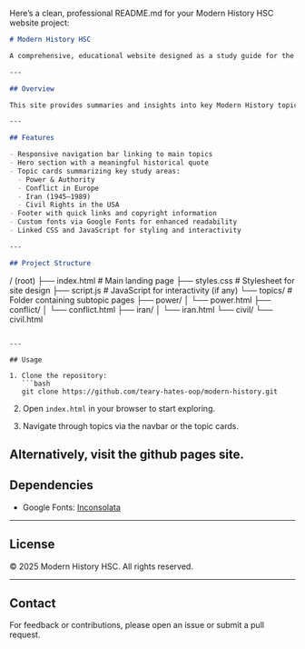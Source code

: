 Here’s a clean, professional README.md for your Modern History HSC website project:

```markdown
# Modern History HSC

A comprehensive, educational website designed as a study guide for the Modern History Higher School Certificate (HSC) course.

---

## Overview

This site provides summaries and insights into key Modern History topics, helping students explore major historical events and themes. The focus is on clear navigation and concise content sections relevant to the HSC curriculum.

---

## Features

- Responsive navigation bar linking to main topics
- Hero section with a meaningful historical quote
- Topic cards summarizing key study areas:
  - Power & Authority
  - Conflict in Europe
  - Iran (1945–1989)
  - Civil Rights in the USA
- Footer with quick links and copyright information
- Custom fonts via Google Fonts for enhanced readability
- Linked CSS and JavaScript for styling and interactivity

---

## Project Structure

```

/ (root)
├── index.html           # Main landing page
├── styles.css           # Stylesheet for site design
├── script.js            # JavaScript for interactivity (if any)
└── topics/              # Folder containing subtopic pages
├── power/
│   └── power.html
├── conflict/
│   └── conflict.html
├── iran/
│   └── iran.html
└── civil/
└── civil.html

````

---

## Usage

1. Clone the repository:
   ```bash
   git clone https://github.com/teary-hates-oop/modern-history.git
````

2. Open `index.html` in your browser to start exploring.

3. Navigate through topics via the navbar or the topic cards.

Alternatively, visit the github pages site.
---

## Dependencies

* Google Fonts: [Inconsolata](https://fonts.google.com/specimen/Inconsolata)

---

## License

© 2025 Modern History HSC. All rights reserved.

---

## Contact

For feedback or contributions, please open an issue or submit a pull request.

